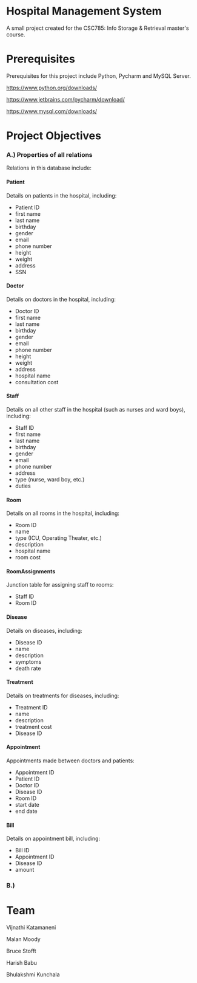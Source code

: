 # Hospital Management System
A small project created for the CSC785: Info Storage & Retrieval master's course. 


# Prerequisites
Prerequisites for this project include Python, Pycharm and MySQL Server.

https://www.python.org/downloads/

https://www.jetbrains.com/pycharm/download/

https://www.mysql.com/downloads/

# Project Objectives

### A.) Properties of all relations
Relations in this database include:

#### Patient
Details on patients in the hospital, including:
 - Patient ID
 - first name
 - last name
 - birthday
 - gender
 - email
 - phone number
 - height
 - weight
 - address
 - SSN

#### Doctor 
Details on doctors in the hospital, including:
 - Doctor ID
 - first name
 - last name
 - birthday
 - gender
 - email
 - phone number
 - height
 - weight
 - address
 - hospital name
 - consultation cost

#### Staff
Details on all other staff in the hospital (such as nurses and ward boys), including:
 - Staff ID
 - first name
 - last name
 - birthday
 - gender
 - email
 - phone number
 - address
 - type (nurse, ward boy, etc.)
 - duties

#### Room
Details on all rooms in the hospital, including:
 - Room ID
 - name
 - type (ICU, Operating Theater, etc.)
 - description
 - hospital name
 - room cost

#### RoomAssignments
Junction table for assigning staff to rooms:
  - Staff ID
  - Room ID

#### Disease
Details on diseases, including:
 - Disease ID
 - name
 - description
 - symptoms
 - death rate

#### Treatment
Details on treatments for diseases, including:
 - Treatment ID
 - name
 - description
 - treatment cost
 - Disease ID

#### Appointment
Appointments made between doctors and patients:
 - Appointment ID
 - Patient ID
 - Doctor ID
 - Disease ID
 - Room ID
 - start date
 - end date

#### Bill
Details on appointment bill, including:
 - Bill ID
 - Appointment ID
 - Disease ID
 - amount

### B.)

# Team
Vijnathi Katamaneni

Malan Moody

Bruce Stofft

Harish Babu

Bhulakshmi Kunchala